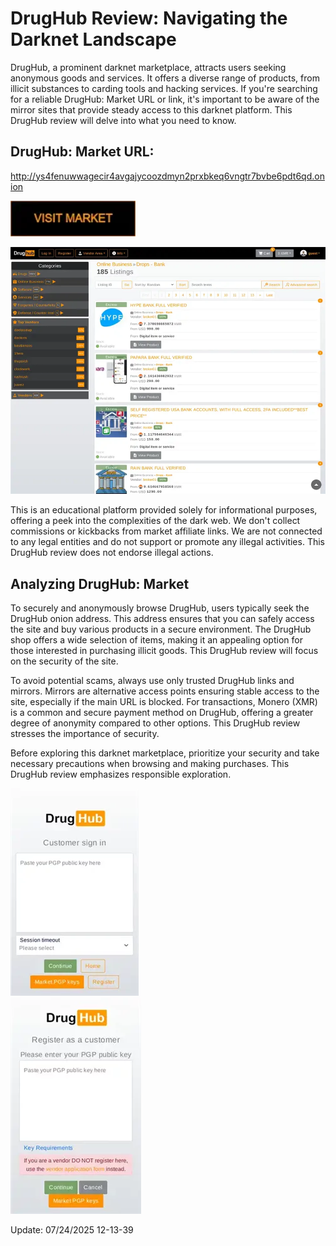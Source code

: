 # DrugHub Review: Navigating the Darknet Landscape

DrugHub, a prominent darknet marketplace, attracts users seeking anonymous goods and services. It offers a diverse range of products, from illicit substances to carding tools and hacking services. If you're searching for a reliable DrugHub: Market URL or link, it's important to be aware of the mirror sites that provide steady access to this darknet platform. This DrugHub review will delve into what you need to know.

## DrugHub: Market URL:

http://ys4fenuwwagecir4avgajycoozdmyn2prxbkeq6vngtr7bvbe6pdt6qd.onion

[<img src="/asset/ready.webp" width="200">](http://ys4fenuwwagecir4avgajycoozdmyn2prxbkeq6vngtr7bvbe6pdt6qd.onion)


<a href="http://ys4fenuwwagecir4avgajycoozdmyn2prxbkeq6vngtr7bvbe6pdt6qd.onion"><img src="/asset/foreground.webp" alt="image" style="max-width: 100%;"><a>

This is an educational platform provided solely for informational purposes, offering a peek into the complexities of the dark web. We don't collect commissions or kickbacks from market affiliate links. We are not connected to any legal entities and do not support or promote any illegal activities. This DrugHub review does not endorse illegal actions.

## Analyzing DrugHub: Market

To securely and anonymously browse DrugHub, users typically seek the DrugHub onion address. This address ensures that you can safely access the site and buy various products in a secure environment. The DrugHub shop offers a wide selection of items, making it an appealing option for those interested in purchasing illicit goods. This DrugHub review will focus on the security of the site.

To avoid potential scams, always use only trusted DrugHub links and mirrors. Mirrors are alternative access points ensuring stable access to the site, especially if the main URL is blocked. For transactions, Monero (XMR) is a common and secure payment method on DrugHub, offering a greater degree of anonymity compared to other options. This DrugHub review stresses the importance of security.

Before exploring this darknet marketplace, prioritize your security and take necessary precautions when browsing and making purchases. This DrugHub review emphasizes responsible exploration.

<a href="http://ys4fenuwwagecir4avgajycoozdmyn2prxbkeq6vngtr7bvbe6pdt6qd.onion"><img src="/asset/notification.webp" alt="image" style="max-width: 100%;"><a>  
<a href="http://ys4fenuwwagecir4avgajycoozdmyn2prxbkeq6vngtr7bvbe6pdt6qd.onion"><img src="/asset/gap.webp" alt="image" style="max-width: 100%;"><a>





Update:  07/24/2025 12-13-39